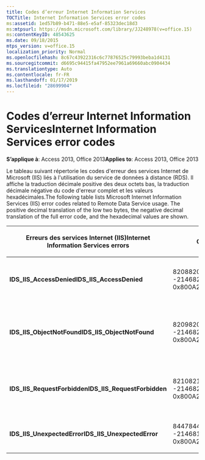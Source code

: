 ```yaml
---
title: Codes d’erreur Internet Information Services
TOCTitle: Internet Information Services error codes
ms:assetid: 1ed57b89-b471-88e5-e5af-85323dec18d3
ms:mtpsurl: https://msdn.microsoft.com/library/JJ248978(v=office.15)
ms:contentKeyID: 48543625
ms.date: 09/18/2015
mtps_version: v=office.15
localization_priority: Normal
ms.openlocfilehash: 8c67c43922316c6c77876525c79993beba1d4131
ms.sourcegitcommit: d6695c94415fa47952ee7961a69660abc0904434
ms.translationtype: Auto
ms.contentlocale: fr-FR
ms.lasthandoff: 01/17/2019
ms.locfileid: "28699904"
---
```

# <a name="internet-information-services-error-codes"></a><span data-ttu-id="69e1b-102">Codes d’erreur Internet Information Services</span><span class="sxs-lookup"><span data-stu-id="69e1b-102">Internet Information Services error codes</span></span>

<span data-ttu-id="69e1b-103">**S’applique à**: Access 2013, Office 2013</span><span class="sxs-lookup"><span data-stu-id="69e1b-103">**Applies to**: Access 2013, Office 2013</span></span>

<span data-ttu-id="69e1b-p101">Le tableau suivant répertorie les codes d'erreur des services Internet de Microsoft (IIS) liés à l'utilisation du service de données à distance (RDS). Il affiche la traduction décimale positive des deux octets bas, la traduction décimale négative du code d'erreur complet et les valeurs hexadécimales.</span><span class="sxs-lookup"><span data-stu-id="69e1b-p101">The following table lists Microsoft Internet Information Services (IIS) error codes related to Remote Data Service usage. The positive decimal translation of the low two bytes, the negative decimal translation of the full error code, and the hexadecimal values are shown.</span></span>

<table>
<colgroup>
<col style="width: 33%" />
<col style="width: 33%" />
<col style="width: 33%" />
</colgroup>
<thead>
<tr class="header">
<th><p><span data-ttu-id="69e1b-106">Erreurs des services Internet (IIS)</span><span class="sxs-lookup"><span data-stu-id="69e1b-106">Internet Information Services errors</span></span></p></th>
<th><p><span data-ttu-id="69e1b-107">Code</span><span class="sxs-lookup"><span data-stu-id="69e1b-107">Number</span></span></p></th>
<th><p><span data-ttu-id="69e1b-108">Description</span><span class="sxs-lookup"><span data-stu-id="69e1b-108">Description</span></span></p></th>
</tr>
</thead>
<tbody>
<tr class="odd">
<td><p><span data-ttu-id="69e1b-109"><strong>IDS_IIS_AccessDenied</strong></span><span class="sxs-lookup"><span data-stu-id="69e1b-109"><strong>IDS_IIS_AccessDenied</strong></span></span></p></td>
<td><p><span data-ttu-id="69e1b-110">8208</span><span class="sxs-lookup"><span data-stu-id="69e1b-110">8208</span></span><br />
<span data-ttu-id="69e1b-111">-2146820080</span><span class="sxs-lookup"><span data-stu-id="69e1b-111">-2146820080</span></span><br />
<span data-ttu-id="69e1b-112">0x800A2010</span><span class="sxs-lookup"><span data-stu-id="69e1b-112">0x800A2010</span></span></p></td>
<td><p><span data-ttu-id="69e1b-113">Erreur du serveur Internet : accès refusé.</span><span class="sxs-lookup"><span data-stu-id="69e1b-113">Internet Server Error: Access Denied.</span></span></p></td>
</tr>
<tr class="even">
<td><p><span data-ttu-id="69e1b-114"><strong>IDS_IIS_ObjectNotFound</strong></span><span class="sxs-lookup"><span data-stu-id="69e1b-114"><strong>IDS_IIS_ObjectNotFound</strong></span></span></p></td>
<td><p><span data-ttu-id="69e1b-115">8209</span><span class="sxs-lookup"><span data-stu-id="69e1b-115">8209</span></span><br />
<span data-ttu-id="69e1b-116">-2146820079</span><span class="sxs-lookup"><span data-stu-id="69e1b-116">-2146820079</span></span><br />
<span data-ttu-id="69e1b-117">0x800A2011</span><span class="sxs-lookup"><span data-stu-id="69e1b-117">0x800A2011</span></span></p></td>
<td><p><span data-ttu-id="69e1b-118">Erreur du serveur Internet : objet/module introuvable.</span><span class="sxs-lookup"><span data-stu-id="69e1b-118">Internet Server Error: Object/module not found.</span></span></p></td>
</tr>
<tr class="odd">
<td><p><span data-ttu-id="69e1b-119"><strong>IDS_IIS_RequestForbidden</strong></span><span class="sxs-lookup"><span data-stu-id="69e1b-119"><strong>IDS_IIS_RequestForbidden</strong></span></span></p></td>
<td><p><span data-ttu-id="69e1b-120">8210</span><span class="sxs-lookup"><span data-stu-id="69e1b-120">8210</span></span><br />
<span data-ttu-id="69e1b-121">-2146820078</span><span class="sxs-lookup"><span data-stu-id="69e1b-121">-2146820078</span></span><br />
<span data-ttu-id="69e1b-122">0x800A2012</span><span class="sxs-lookup"><span data-stu-id="69e1b-122">0x800A2012</span></span></p></td>
<td><p><span data-ttu-id="69e1b-123">Erreur du serveur Internet : requête interdite.</span><span class="sxs-lookup"><span data-stu-id="69e1b-123">Internet Server Error: Request Forbidden.</span></span></p></td>
</tr>
<tr class="even">
<td><p><span data-ttu-id="69e1b-124"><strong>IDS_IIS_UnexpectedError</strong></span><span class="sxs-lookup"><span data-stu-id="69e1b-124"><strong>IDS_IIS_UnexpectedError</strong></span></span></p></td>
<td><p><span data-ttu-id="69e1b-125">8447</span><span class="sxs-lookup"><span data-stu-id="69e1b-125">8447</span></span><br />
<span data-ttu-id="69e1b-126">-2146819841</span><span class="sxs-lookup"><span data-stu-id="69e1b-126">-2146819841</span></span><br />
<span data-ttu-id="69e1b-127">0x800A20FF</span><span class="sxs-lookup"><span data-stu-id="69e1b-127">0x800A20FF</span></span></p></td>
<td><p><span data-ttu-id="69e1b-128">Erreur du serveur Internet.</span><span class="sxs-lookup"><span data-stu-id="69e1b-128">Internet Server Error.</span></span></p></td>
</tr>
</tbody>
</table>

